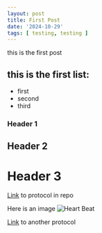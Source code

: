 ```yaml
---
layout: post
title: First Post
date: '2024-10-29'
tags: [ testing, testing ]
---
```


this is the first post

## this is the first list:
* first
* second
* third

### Header 1
## Header 2
# Header 3

[Link](https://github.com/SophiSamus1/Samus_Lab_Notebook/blob/master/protocols/LabNotebookTutorial.md) to protocol in repo 

Here is an image
![Heart Beat](https://github.com/SophiSamus1/Samus_Lab_Notebook/blob/master/images/board2test.png?raw=true)

[Link](https://github.com/SophiSamus1/Samus_Lab_Notebook/blob/master/protocols/QiagenDNeasyBlood%26Tissue-QuickStartProtocol.pdf) to another protocol

